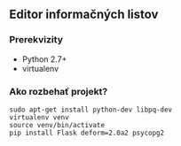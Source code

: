Editor informačných listov
--------------------------

### Prerekvizity

* Python 2.7+
* virtualenv

### Ako rozbehať projekt?

    sudo apt-get install python-dev libpq-dev
    virtualenv venv
    source venv/bin/activate
    pip install Flask deform=2.0a2 psycopg2

